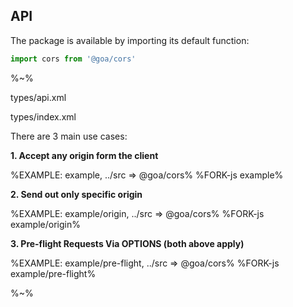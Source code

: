 ## API

The package is available by importing its default function:

```js
import cors from '@goa/cors'
```

%~%

<typedef method="cors">types/api.xml</typedef>

<typedef narrow flatten>types/index.xml</typedef>

There are 3 main use cases:

**1. Accept any origin form the client**

%EXAMPLE: example, ../src => @goa/cors%
%FORK-js example%

**2. Send out only specific origin**

%EXAMPLE: example/origin, ../src => @goa/cors%
%FORK-js example/origin%

**3. Pre-flight Requests Via OPTIONS (both above apply)**

%EXAMPLE: example/pre-flight, ../src => @goa/cors%
%FORK-js example/pre-flight%

%~%